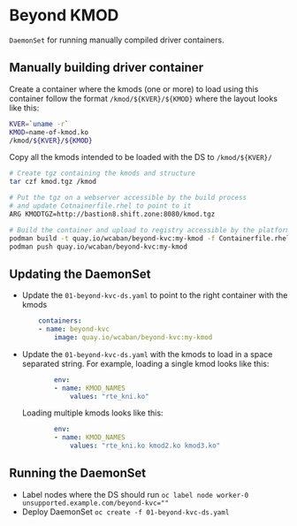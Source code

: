 # Beyond KMOD

`DaemonSet` for running manually compiled driver containers.

## Manually building driver container

Create a container where the kmods (one or more) to load using this container follow the format `/kmod/${KVER}/${KMOD}` where the layout looks like this:

```bash
KVER=`uname -r`
KMOD=name-of-kmod.ko
/kmod/${KVER}/${KMOD}
```

Copy all the kmods intended to be loaded with the DS to `/kmod/${KVER}/`

```bash
# Create tgz containing the kmods and structure
tar czf kmod.tgz /kmod

# Put the tgz on a webserver accessible by the build process
# and update Cotnainerfile.rhel to point to it
ARG KMODTGZ=http://bastion8.shift.zone:8080/kmod.tgz

# Build the container and upload to registry accessible by the platform
podman build -t quay.io/wcaban/beyond-kvc:my-kmod -f Containerfile.rhel
podman push quay.io/wcaban/beyond-kvc:my-kmod
```

## Updating the DaemonSet

- Update the `01-beyond-kvc-ds.yaml` to point to the right container with the kmods

    ```yaml
        containers:
        - name: beyond-kvc
            image: quay.io/wcaban/beyond-kvc:my-kmod
    ```

- Update the `01-beyond-kvc-ds.yaml` with the kmods to load in a space separated string. For example, loading a single kmod looks like this:

    ```yaml
            env:
            - name: KMOD_NAMES
                values: "rte_kni.ko"
    ```

    Loading multiple kmods looks like this:

    ```yaml
            env:
            - name: KMOD_NAMES
                values: "rte_kni.ko kmod2.ko kmod3.ko"
    ```

## Running the DaemonSet

- Label nodes where the DS should run `oc label node worker-0 unsupported.example.com/beyond-kvc=""`
- Deploy DaemonSet `oc create -f 01-beyond-kvc-ds.yaml`
